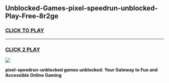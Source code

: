 
## Unblocked-Games-pixel-speedrun-unblocked-Play-Free-8r2ge
<h3>
<a href="https://premium76.site?title=pixel-speedrun-unblocked&ref=10A">CLICK TO PLAY</a></h3>
<hr>

<h3>
<a href="https://premium76.site?title=pixel-speedrun-unblocked&ref=10A">CLICK 2 PLAY</a>
  
</h3>

<a href="https://premium76.site?title=pixel-speedrun-unblocked&ref=10A"><img src="https://clearcache.store/games.png"></a>


**pixel-speedrun-unblocked games unblocked: Your Gateway to Fun and Accessible Online Gaming**
